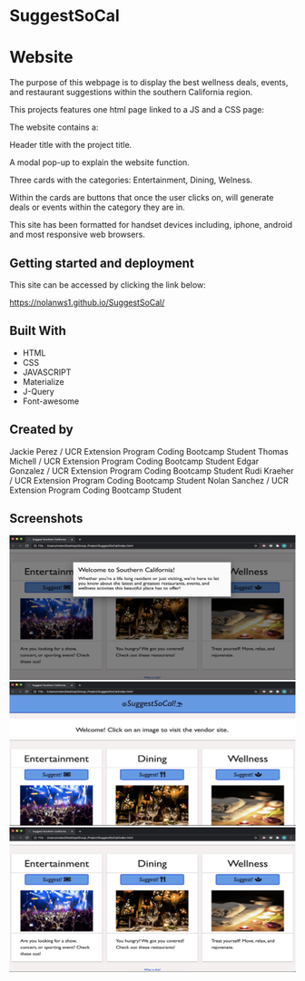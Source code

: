 # SuggestSoCal

# Website
The purpose of this webpage is to display the best wellness deals, events, and restaurant suggestions within the southern California region.

This projects features one html page linked to a JS and a CSS page:

The website contains a:

Header title with the project title.

A modal pop-up to explain the website function.

Three cards with the categories: Entertainment, Dining, Welness. 

Within the cards are buttons that once the user clicks on, will generate deals or events within the category they are in.

This site has been formatted for handset devices including, iphone, android and most responsive web browsers.

## Getting started and deployment

This site can be accessed by clicking the link below:

https://nolanws1.github.io/SuggestSoCal/

## Built With
* HTML
* CSS
* JAVASCRIPT
* Materialize
* J-Query
* Font-awesome

## Created by

Jackie Perez / UCR Extension Program Coding Bootcamp Student
Thomas Michell / UCR Extension Program Coding Bootcamp Student
Edgar Gonzalez / UCR Extension Program Coding Bootcamp Student
Rudi Kraeher / UCR Extension Program Coding Bootcamp Student
Nolan Sanchez / UCR Extension Program Coding Bootcamp Student

## Screenshots

<img src="imgs/portfolio_suggest.png" alt="screenshot of top half of webpage">
<img src="imgs/portfolio_suggest2.png" alt="screenshot of bottom half of webpage">
<img src="imgs/portfolio_suggest3.png" alt="screenshot of webpage modal">
